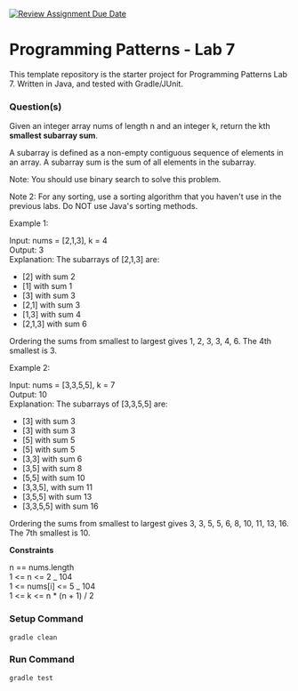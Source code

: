 [![Review Assignment Due Date](https://classroom.github.com/assets/deadline-readme-button-24ddc0f5d75046c5622901739e7c5dd533143b0c8e959d652212380cedb1ea36.svg)](https://classroom.github.com/a/M1rRMR3H)
# Programming Patterns - Lab 7

This template repository is the starter project for Programming Patterns Lab 7. Written in Java, and tested with Gradle/JUnit.

### Question(s)

Given an integer array nums of length n and an integer k, return the kth **smallest subarray sum**.

A subarray is defined as a non-empty contiguous sequence of elements in an array. A subarray sum is the sum of all elements in the subarray.

Note: You should use binary search to solve this problem.

Note 2: For any sorting, use a sorting algorithm that you haven't use in the previous labs. Do NOT use Java's sorting methods.

Example 1:

Input: nums = [2,1,3], k = 4  
Output: 3  
Explanation: The subarrays of [2,1,3] are:

- [2] with sum 2
- [1] with sum 1
- [3] with sum 3
- [2,1] with sum 3
- [1,3] with sum 4
- [2,1,3] with sum 6

Ordering the sums from smallest to largest gives 1, 2, 3, 3, 4, 6. The 4th smallest is 3.

Example 2:

Input: nums = [3,3,5,5], k = 7  
Output: 10  
Explanation: The subarrays of [3,3,5,5] are:

- [3] with sum 3
- [3] with sum 3
- [5] with sum 5
- [5] with sum 5
- [3,3] with sum 6
- [3,5] with sum 8
- [5,5] with sum 10
- [3,3,5], with sum 11
- [3,5,5] with sum 13
- [3,3,5,5] with sum 16

Ordering the sums from smallest to largest gives 3, 3, 5, 5, 6, 8, 10, 11, 13, 16. The 7th smallest is 10.

**Constraints**

n == nums.length  
1 <= n <= 2 _ 104  
1 <= nums[i] <= 5 _ 104  
1 <= k <= n \* (n + 1) / 2

### Setup Command

`gradle clean`

### Run Command

`gradle test`
